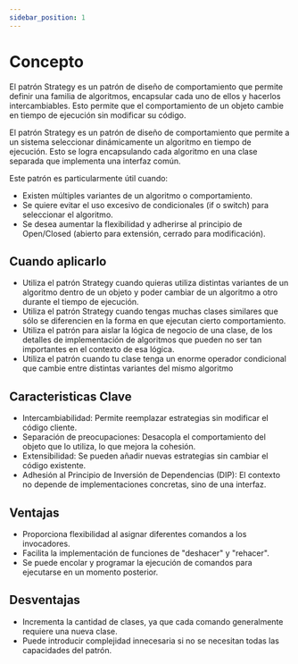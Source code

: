 ```yaml
---
sidebar_position: 1
---
```


# Concepto

El patrón Strategy es un patrón de diseño de comportamiento que permite definir una familia de algoritmos, encapsular cada uno de ellos y hacerlos intercambiables. Esto permite que el comportamiento de un objeto cambie en tiempo de ejecución sin modificar su código.

El patrón Strategy es un patrón de diseño de comportamiento que permite a un sistema seleccionar dinámicamente un algoritmo en tiempo de ejecución. Esto se logra encapsulando cada algoritmo en una clase separada que implementa una interfaz común.

Este patrón es particularmente útil cuando:
- Existen múltiples variantes de un algoritmo o comportamiento.
- Se quiere evitar el uso excesivo de condicionales (if o switch) para seleccionar el algoritmo.
- Se desea aumentar la flexibilidad y adherirse al principio de Open/Closed (abierto para extensión, cerrado para modificación).

## Cuando aplicarlo
- Utiliza el patrón Strategy cuando quieras utiliza distintas variantes de un algoritmo dentro de un objeto y poder cambiar de un algoritmo a otro durante el tiempo de ejecución.
- Utiliza el patrón Strategy cuando tengas muchas clases similares que sólo se diferencien en la forma en que ejecutan cierto comportamiento.
- Utiliza el patrón para aislar la lógica de negocio de una clase, de los detalles de implementación de algoritmos que pueden no ser tan importantes en el contexto de esa lógica.
- Utiliza el patrón cuando tu clase tenga un enorme operador condicional que cambie entre distintas variantes del mismo algoritmo

## Caracteristicas Clave
- Intercambiabilidad: Permite reemplazar estrategias sin modificar el código cliente.
- Separación de preocupaciones: Desacopla el comportamiento del objeto que lo utiliza, lo que mejora la cohesión.
- Extensibilidad: Se pueden añadir nuevas estrategias sin cambiar el código existente.
- Adhesión al Principio de Inversión de Dependencias (DIP): El contexto no depende de implementaciones concretas, sino de una interfaz.

## Ventajas
- Proporciona flexibilidad al asignar diferentes comandos a los invocadores.
- Facilita la implementación de funciones de "deshacer" y "rehacer".
- Se puede encolar y programar la ejecución de comandos para ejecutarse en un momento posterior.

## Desventajas
- Incrementa la cantidad de clases, ya que cada comando generalmente requiere una nueva clase.
- Puede introducir complejidad innecesaria si no se necesitan todas las capacidades del patrón.
